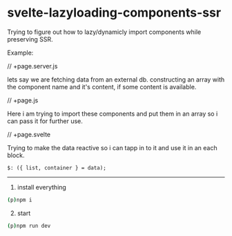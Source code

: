 # svelte-lazyloading-components-ssr

Trying to figure out how to lazy/dynamicly import components while preserving SSR.

Example:

// +page.server.js

lets say we are fetching data from an external db.
constructing an array with the component name and it's content, if some content is available.

// +page.js

Here i am trying to import these components and put them in an array so i can pass it for further use.

// +page.svelte

Trying to make the data reactive so i can tapp in to it and use it in an each block.

```$: ({ list, container } = data);```


---

1. install everything

```bash
(p)npm i
```

2. start

```bash
(p)npm run dev
```
